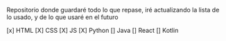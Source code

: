 Repositorio donde guardaré todo lo que repase, iré actualizando la lista de lo usado, y de lo que usaré en el futuro

[x] HTML
[X] CSS
[X] JS
[X] Python
[] Java
[] React
[] Kotlin
